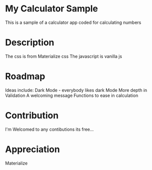 # My Calculator Sample
 This is a sample of a calculator app coded for calculating numbers

 # Description

 The css is from Materialize css 
 The javascript is vanilla js

 # Roadmap
Ideas include:
  Dark Mode - everybody likes dark Mode
  More depth in Validation 
  A welcoming message 
  Functions to ease in calculation

  # Contribution
  I'm Welcomed to any contibutions its free... 

  # Appreciation 
  Materialize